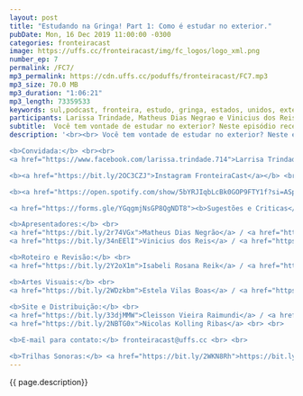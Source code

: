 ```yaml
---
layout: post
title: "Estudando na Gringa! Part 1: Como é estudar no exterior."
pubDate: Mon, 16 Dec 2019 11:00:00 -0300
categories: fronteiracast
image: https://uffs.cc/fronteiracast/img/fc_logos/logo_xml.png
number_ep: 7
permalink: /FC7/ 
mp3_permalink: https://cdn.uffs.cc/poduffs/fronteiracast/FC7.mp3
mp3_size: 70.0 MB
mp3_duration: "1:06:21"
mp3_length: 73359533 
keywords: sul,podcast, fronteira, estudo, gringa, estados, unidos, exterior, dinheiro, ingles 
participants: Larissa Trindade, Matheus Dias Negrao e Vinicius dos Reis
subtitle:  Você tem vontade de estudar no exterior? Neste episódio recebemos a professora Larissa Trindade que fez parte do seu doutorado nos EUA.
description: '<br><br> Você tem vontade de estudar no exterior? Neste episódio recebemos a professora Larissa Trindade que fez parte do seu doutorado nos EUA. A professora nos conta como é a experiencia de estar em outro pais, as diferenças culturais e tudo mais. <br><br>

<b>Convidada:</b> <br><br>
<a href="https://www.facebook.com/larissa.trindade.714">Larrisa Trindade</a><br><br>

<b><a href="https://bit.ly/2OC3CZJ">Instagram FronteiraCast</a></b> <br> <br>

<b><a href="https://open.spotify.com/show/5bYRJIqbLcBk0GOP9FTY1f?si=ASpU8jFZS2i-Q50eViHDcQ"> DNA UFFS </a></b><br><br>

<a href="https://forms.gle/YGqgmjNsGP8QgNDT8"><b>Sugestões e Criticas</b></a> <br> <br>

<b>Apresentadores:</b> <br>
<a href="https://bit.ly/2r74VGx">Matheus Dias Negrão</a> / <a href="https://bit.ly/2rEOrG8">Instagram</a><br>
<a href="https://bit.ly/34nEElI">Vinicius dos Reis</a> / <a href="https://bit.ly/2R5BEHi">Instagram</a> <br> <br>

<b>Roteiro e Revisão:</b> <br>
<a href="https://bit.ly/2Y2oX1m">Isabeli Rosana Reik</a> / <a href="https://bit.ly/35QCxHX">Instagram</a> <br> <br> 

<b>Artes Visuais:</b> <br>
<a href="https://bit.ly/2WDzkbm">Estela Vilas Boas</a> / <a href="https://bit.ly/2NK7aaK">Instagram</a> <br> <br> 
 
<b>Site e Distribuição:</b> <br>
<a href="https://bit.ly/33djMMW">Cleisson Vieira Raimundi</a> / <a href="https://bit.ly/37U5J2s">Instagram</a> <br> 
<a href="https://bit.ly/2NBTG0x">Nicolas Kolling Ribas</a> <br> <br>

<b>E-mail para contato:</b> fronteiracast@uffs.cc <br> <br>

<b>Trilhas Sonoras:</b> <a href="https://bit.ly/2WKN8Rh">https://bit.ly/2WKN8Rh</a> e <a href="https://bit.ly/36BUyer">https://bit.ly/36BUyer</a> '
---
```


{{ page.description}}
